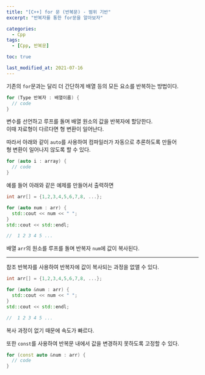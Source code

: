 ```yaml
---
title: "[C++] for 문 (반복문) - 범위 기반"
excerpt: "반복자를 통한 for문을 알아보자"

categories:
  - Cpp
tags:
  - [Cpp, 반복문]

toc: true

last_modified_at: 2021-07-16
---
```


기존의 `for`문과는 달리 더 간단하게 배열 등의 모든 요소를 반복하는 방법이다.

```cpp
for (Type 반복자 : 배열이름) {
  // code
}
```

변수를 선언하고 루프를 돌며 배열 원소의 값을 반복자에 할당한다.   
이때 자료형이 다르다면 형 변환이 일어난다.

따라서 아래와 같이 `auto`를 사용하여 컴파일러가 자동으로 추론하도록 만들어   
형 변환이 일어나지 않도록 할 수 있다.

```cpp
for (auto i : array) {
  // code
}
```

예를 들어 아래와 같은 예제를 만들어서 출력하면

```cpp
int arr[] = {1,2,3,4,5,6,7,8, ...};

for (auto num : arr) {
  std::cout << num << " ";
}
std::cout << std::endl;

//  1 2 3 4 5 ...
```

배열 `arr`의 원소를 루프를 돌며 반복자 `num`에 값이 복사된다.

___

참조 반복자를 사용하여 반복자에 값이 복사되는 과정을 없앨 수 있다.

```cpp
int arr[] = {1,2,3,4,5,6,7,8, ...};

for (auto &num : arr) {
  std::cout << num << " ";
}
std::cout << std::endl;

//  1 2 3 4 5 ...
```

복사 과정이 없기 때문에 속도가 빠르다.

또한 `const`를 사용하여 반복문 내에서 값을 변경하지 못하도록 고정할 수 있다.

```cpp
for (const auto &num : arr) {
  // code
}
```